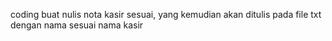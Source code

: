 coding buat nulis nota kasir sesuai, yang kemudian akan ditulis pada file txt dengan nama sesuai nama kasir
